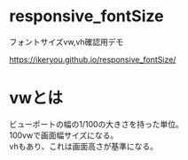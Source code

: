 # responsive_fontSize
フォントサイズvw,vh確認用デモ

https://ikeryou.github.io/responsive_fontSize/


# vwとは
ビューポートの幅の1/100の大きさを持った単位。  
100vwで画面幅サイズになる。  
vhもあり、これは画面高さが基準になる。 
